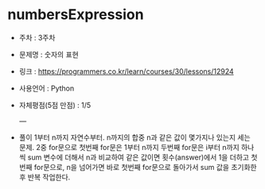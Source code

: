 # numbersExpression
* 주차 : 3주차
* 문제명 : 숫자의 표현
* 링크 : https://programmers.co.kr/learn/courses/30/lessons/12924
* 사용언어 : Python
* 자체평점(5점 만점) : 1/5
 
  —

* 풀이
1부터 n까지  자연수부터. n까지의 합중 n과 같은 값이 몇가지나 있는지 세는 문제.
2중 for문으로 첫번째 for문은 1부터 n까지 두번째 for문은 i부터 n까지 하나씩 sum 변수에 더해서 n과 비교하여 같은 값이면 횟수(answer)에서 1을 더하고 첫번째 for문으로, n을 넘어가면 바로 첫번째 for문으로 돌아가서 sum 값을 초기화한 후 반복 작업한다.